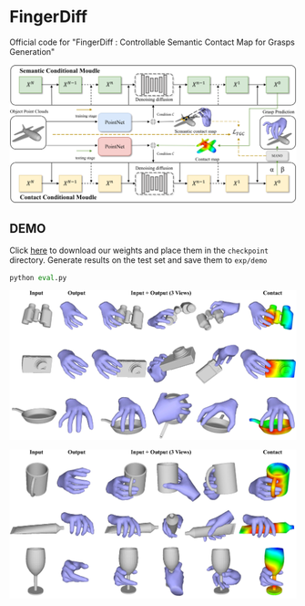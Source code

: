 # FingerDiff

Official code for "FingerDiff : Controllable Semantic Contact Map for Grasps Generation"

![pipeline_00](assets/pipeline_00.png)



## DEMO
Click [here](https://drive.google.com/drive/folders/1bnJjyJbSrf1978lCh80Zo8gaHdu8K_wp?usp=sharing) to download our weights and place them in the `checkpoint` directory.
Generate results on the test set and save them to `exp/demo`

```python
python eval.py
```

![append1_00](assets/append1_00.png)

![append2_00](assets/append2_00.png)